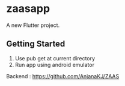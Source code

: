 # zaasapp

A new Flutter project.

## Getting Started

1. Use pub get at current directory
2. Run app using android emulator

Backend : https://github.com/AnjanaKJ/ZAAS
